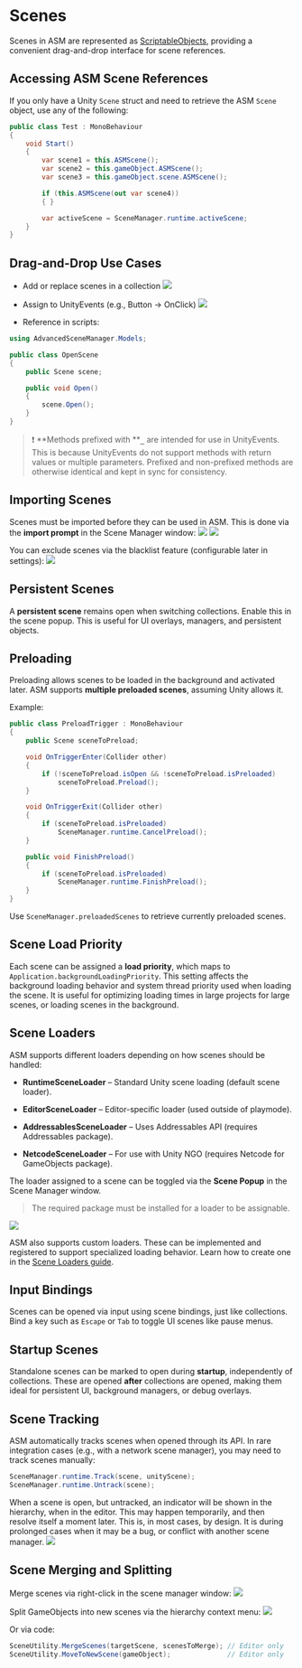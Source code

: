 # Scenes

Scenes in ASM are represented as [ScriptableObjects](https://docs.unity3d.com/Manual/class-ScriptableObject.html), providing a convenient drag-and-drop interface for scene references.

## Accessing ASM Scene References

If you only have a Unity `Scene` struct and need to retrieve the ASM `Scene` object, use any of the following:

```csharp
public class Test : MonoBehaviour
{
    void Start()
    {
        var scene1 = this.ASMScene();
        var scene2 = this.gameObject.ASMScene();
        var scene3 = this.gameObject.scene.ASMScene();

        if (this.ASMScene(out var scene4))
        { }

        var activeScene = SceneManager.runtime.activeScene;
    }
}
```

## Drag-and-Drop Use Cases

- Add or replace scenes in a collection
 ![](../image/drop-area.png)
    
- Assign to UnityEvents (e.g., Button → OnClick)
  ![](../image/button-click-scene-open.png)
    
- Reference in scripts:
```csharp
using AdvancedSceneManager.Models;

public class OpenScene
{
    public Scene scene;

    public void Open()
    {
        scene.Open();
    }
}
```

> ❗ **Methods prefixed with ****`_`** are intended for use in UnityEvents. This is because UnityEvents do not support methods with return values or multiple parameters. Prefixed and non-prefixed methods are otherwise identical and kept in sync for consistency.

## Importing Scenes

Scenes must be imported before they can be used in ASM. This is done via the **import prompt** in the Scene Manager window:
![](../image/scene-import-notification.png)
![](../image/import-scene-popup.png)

You can exclude scenes via the blacklist feature (configurable later in settings):
![](../image/blacklist.png)
## Persistent Scenes

A **persistent scene** remains open when switching collections. Enable this in the scene popup. This is useful for UI overlays, managers, and persistent objects.

## Preloading

Preloading allows scenes to be loaded in the background and activated later. ASM supports **multiple preloaded scenes**, assuming Unity allows it.

Example:

```csharp
public class PreloadTrigger : MonoBehaviour
{
    public Scene sceneToPreload;

    void OnTriggerEnter(Collider other)
    {
        if (!sceneToPreload.isOpen && !sceneToPreload.isPreloaded)
            sceneToPreload.Preload();
    }

    void OnTriggerExit(Collider other)
    {
        if (sceneToPreload.isPreloaded)
            SceneManager.runtime.CancelPreload();
    }

    public void FinishPreload()
    {
        if (sceneToPreload.isPreloaded)
            SceneManager.runtime.FinishPreload();
    }
}
```

Use `SceneManager.preloadedScenes` to retrieve currently preloaded scenes.

## Scene Load Priority

Each scene can be assigned a **load priority**, which maps to `Application.backgroundLoadingPriority`. This setting affects the background loading behavior and system thread priority used when loading the scene. It is useful for optimizing loading times in large projects for large scenes, or loading scenes in the background.

## Scene Loaders

ASM supports different loaders depending on how scenes should be handled:

- **RuntimeSceneLoader** – Standard Unity scene loading (default scene loader).
    
- **EditorSceneLoader** – Editor-specific loader (used outside of playmode).
    
- **AddressablesSceneLoader** – Uses Addressables API (requires Addressables package).
    
- **NetcodeSceneLoader** – For use with Unity NGO (requires Netcode for GameObjects package).

The loader assigned to a scene can be toggled via the **Scene Popup** in the Scene Manager window.

> The required package must be installed for a loader to be assignable.

![](../image/addressable-toggle.png)

ASM also supports custom loaders. These can be implemented and registered to support specialized loading behavior. Learn how to create one in the [Scene Loaders guide](scene%20loaders.md).
## Input Bindings

Scenes can be opened via input using scene bindings, just like collections. Bind a key such as `Escape` or `Tab` to toggle UI scenes like pause menus.

## Startup Scenes

Standalone scenes can be marked to open during **startup**, independently of collections. These are opened **after** collections are opened, making them ideal for persistent UI, background managers, or debug overlays.

## Scene Tracking

ASM automatically tracks scenes when opened through its API. In rare integration cases (e.g., with a network scene manager), you may need to track scenes manually:

```csharp
SceneManager.runtime.Track(scene, unityScene);
SceneManager.runtime.Untrack(scene);
```

When a scene is open, but untracked, an indicator will be shown in the hierarchy, when in the editor. This may happen temporarily, and then resolve itself a moment later. This is, in most cases, by design. It is during prolonged cases when it may be a bug, or conflict with another scene manager.
![](../image/untracked-scenes.png)
## Scene Merging and Splitting

Merge scenes via right-click in the scene manager window:
![](../image/scene-context-menu.png)

Split GameObjects into new scenes via the hierarchy context menu:
![](../image/scene-split-menu.png)

Or via code:
```csharp
SceneUtility.MergeScenes(targetScene, scenesToMerge); // Editor only
SceneUtility.MoveToNewScene(gameObject);              // Editor only
```

